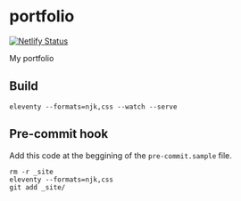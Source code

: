# portfolio

[![Netlify Status](https://api.netlify.com/api/v1/badges/2ba9e79a-5b37-459c-937a-4ad3c5389eb3/deploy-status)](https://app.netlify.com/sites/jeremyfourna/deploys)

My portfolio

## Build

`eleventy --formats=njk,css --watch --serve`

## Pre-commit hook

Add this code at the beggining of the `pre-commit.sample` file.

```
rm -r _site
eleventy --formats=njk,css
git add _site/
```